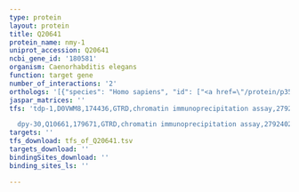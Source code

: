 ```yaml
---
type: protein
layout: protein
title: Q20641
protein_name: nmy-1
uniprot_accession: Q20641
ncbi_gene_id: '180581'
organism: Caenorhabditis elegans
function: target gene
number_of_interactions: '2'
orthologs: '[{"species": "Homo sapiens", "id": ["<a href=\"/protein/p35749\">P35749</a>", "<a href=\"/protein/p35580\">P35580</a>", "<a href=\"/protein/p35579\">P35579</a>"]}, {"species": "Mus musculus", "id": ["Q5SV64", "<a href=\"/protein/q8vdd5\">Q8VDD5</a>", "A0A338P6K2", "<a href=\"/protein/q6urw6\">Q6URW6</a>"]}, {"species": "Rattus norvegicus", "id": ["<a href=\"/protein/f1lnf0\">F1LNF0</a>", "A0A0G2K6S9", "<a href=\"/protein/g3v9y1\">G3V9Y1</a>", "<a href=\"/protein/g3v6p7\">G3V6P7</a>"]}, {"species": "Drosophila melanogaster", "id": ["A0A0B4JD95"]}, {"species": "Danio rerio", "id": ["<a href=\"/protein/f1r3g4\">F1R3G4</a>", "<a href=\"/protein/a0a0r4ijy6\">A0A0R4IJY6</a>", "<a href=\"/protein/e9qfe1\">E9QFE1</a>"]}, {"species": "Saccharomyces cerevisiae", "id": ["<a href=\"/protein/p08964\">P08964</a>"]}]'
jaspar_matrices: ''
tfs: 'tdp-1,D0VWM8,174436,GTRD,chromatin immunoprecipitation assay,27924024%5Buid%5D,No

  dpy-30,Q10661,179671,GTRD,chromatin immunoprecipitation assay,27924024%5Buid%5D,No'
targets: ''
tfs_download: tfs_of_Q20641.tsv
targets_download: ''
bindingSites_download: ''
binding_sites_ls: ''

---
```

